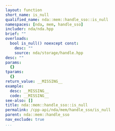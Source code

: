 ```yaml
---
layout: function
short_name: is_null
qualified_name: nda::mem::handle_sso::is_null
namespaces: [nda, mem, handle_sso]
includer: nda/nda.hpp
brief: ""
overloads:
  bool is_null() noexcept const:
    desc: ""
    source: nda/storage/handle.hpp
desc: ""
params:
  {}
tparams:
  {}
return_value: __MISSING__
example:
  desc: __MISSING__
  code: __MISSING__
see-also: []
title: nda::mem::handle_sso::is_null
permalink: /cpp-api/nda/mem/handle_sso/is_null
parent: nda::mem::handle_sso
nav_exclude: true
...
```


